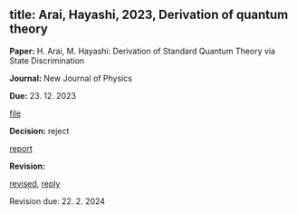title: Arai, Hayashi, 2023, Derivation of quantum theory
---

**Paper:** H. Arai, M. Hayashi:  Derivation of Standard Quantum Theory via State Discrimination
 
**Journal:** New Journal of Physics

**Due:** 23. 12. 2023

[file](REF_arai2023/file.pdf)


**Decision:** reject

[report](REF_arai2023/report.pdf)


**Revision:**  

[revised](REF_arai2023/revised.pdf),  [reply](REF_arai2023/reply.pdf)

Revision due: 22. 2. 2024





